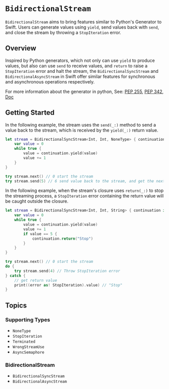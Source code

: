 # ``BidirectionalStream``

`BidirectionalStream` aims to bring features similar to Python's Generator to Swift. Users can generate values using `yield`, send values back with `send`, and close the stream by throwing a `StopIteration` error.

## Overview

Inspired by Python generators, which not only can use `yield` to produce values, but also can use `send` to receive values, and `return` to raise a `StopIteration` error and halt the stream, the ``BidirectionalSyncStream`` and ``BidirectionalAsyncStream``  in Swift offer similar features for synchronous and asynchronous operations respectively.

For more information about the generator in python, See: [PEP 255](https://peps.python.org/pep-0255/), [PEP 342](https://peps.python.org/pep-0342/#new-generator-method-send-value), [Doc](https://docs.python.org/3/reference/expressions.html#generator-iterator-methods)

## Getting Started

In the following example, the stream uses the `send(_:)` method to send a value back to the stream, which is received by the `yield(_:)` return value.

```swift
let stream = BidirectionalSyncStream<Int, Int, NoneType> { continuation in
    var value = 0
    while true {
        value = continuation.yield(value)
        value += 1
    }
}

try stream.next() // 0 start the stream
try stream.send(5) // 6 send value back to the stream, and get the next value
```

In the following example, when the stream's closure uses `return(_:)` to stop the streaming process, a `StopIteration` error containing the return value will be caught outside the closure.

```swift
let stream = BidirectionalSyncStream<Int, Int, String> { continuation in
    var value = 0
    while true {
        value = continuation.yield(value)
        value += 1
        if value == 5 {
            continuation.return("Stop")
        }
    }
}

try stream.next() // 0 start the stream
do {
    try stream.send(4) // Throw StopIteration error
} catch {
    // get return value
    print((error as! StopIteration).value) // "Stop"
}
```

## Topics

### Supporting Types

+ ``NoneType``
+ ``StopIteration``
+ ``Terminated``
+ ``WrongStreamUse``
+ ``AsyncSemaphore``

### BidirectionalStream

+ ``BidirectionalSyncStream``
+ ``BidirectionalAsyncStream``
